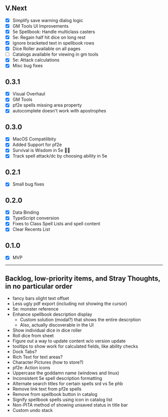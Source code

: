 ## V.Next
- [X] Simplify save warning dialog logic
- [X] GM Tools UI Improvements
- [X] 5e Spellbook: Handle multiclass casters
- [X] 5e: Regain half hit dice on long rest
- [X] Ignore bracketed text in spellbook rows
- [X] Dice Roller available on all pages
- [ ] Catalogs available for viewing in gm tools
- [X] 5e: Attack calculations
- [X] Misc bug fixes

## 0.3.1
- [X] Visual Overhaul
- [X] GM Tools
- [X] pf2e spells missing area property
- [X] autocomplete doesn't work with apostrophes

## 0.3.0
- [X] MacOS Compatilibity
- [X] Added Support for pf2e
- [X] Survival is Wisdom in 5e 🤦‍♂️
- [X] Track spell attack/dc by choosing ability in 5e

## 0.2.1
- [X] Small bug fixes

## 0.2.0
- [X] Data Binding
- [X] TypeScript conversion
- [X] Fixes to Class Spell Lists and spell content
- [X] Clear Recents List

## 0.1.0
- [X] MVP

---

## Backlog, low-priority items, and Stray Thoughts, in no particular order
- fancy bars slight text offset
- Less ugly pdf export (including not showing the cursor)
- 5e: monster reference
- Enhance spellbook description display
    - Custom solution (modal?) that shows the entire descrption
    - Also, actually discoverable in the UI
- Show individual dice in dice roller
- Roll dice from sheet
- Figure out a way to update content w/o version update
- tooltips to show work for calculated fields, like ability checks
- Dock Tabs?
- Rich Text for text areas?
- Character Pictures (how to store?)
- pf2e: Action icons 
- Uppercase the goddamn name (windows and linux)
- Inconsistent 5e spell description formatting
- Alternate search titles for certain spells srd vs 5e phb
- Remove link text from pf2e spells 
- Remove from spellbook button in catalog
- Signify spellbook spells using icon in catalog list
- Non-PITA method of showing unsaved status in title bar
- Custom undo stack